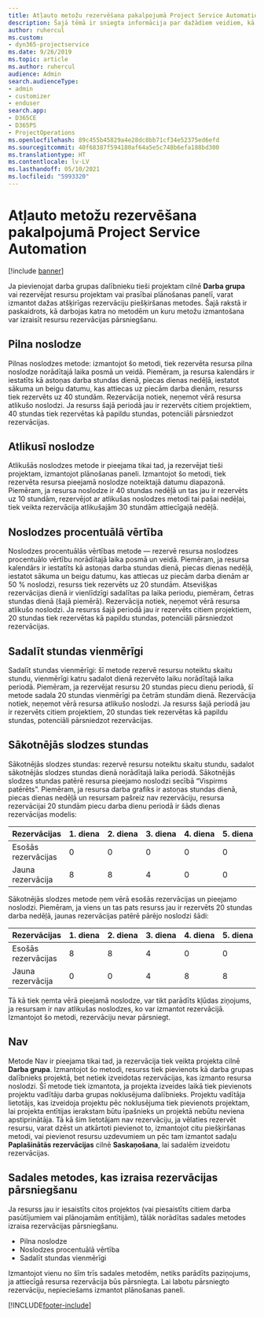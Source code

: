 ```yaml
---
title: Atļauto metožu rezervēšana pakalpojumā Project Service Automation
description: Šajā tēmā ir sniegta informācija par dažādiem veidiem, kā var rezervēt piešķīrumus.
author: ruhercul
ms.custom:
- dyn365-projectservice
ms.date: 9/26/2019
ms.topic: article
ms.author: ruhercul
audience: Admin
search.audienceType:
- admin
- customizer
- enduser
search.app:
- D365CE
- D365PS
- ProjectOperations
ms.openlocfilehash: 89c455b45829a4e28dc8bb71cf34e52375ed6efd
ms.sourcegitcommit: 40f68387f594180af64a5e5c748b6efa188bd300
ms.translationtype: HT
ms.contentlocale: lv-LV
ms.lasthandoff: 05/10/2021
ms.locfileid: "5993320"
---
```

# <a name="booking-allocation-methods-in-project-service-automation"></a>Atļauto metožu rezervēšana pakalpojumā Project Service Automation

[!include [banner](../includes/psa-now-project-operations.md)]

Ja pievienojat darba grupas dalībnieku tieši projektam cilnē **Darba grupa** vai rezervējat resursu projektam vai prasībai plānošanas panelī, varat izmantot dažas atšķirīgas rezervāciju piešķiršanas metodes. Šajā rakstā ir paskaidrots, kā darbojas katra no metodēm un kuru metožu izmantošana var izraisīt resursu rezervācijas pārsniegšanu.

## <a name="full-capacity"></a>Pilna noslodze 
Pilnas noslodzes metode: izmantojot šo metodi, tiek rezervēta resursa pilna noslodze norādītajā laika posmā un veidā. Piemēram, ja resursa kalendārs ir iestatīts kā astoņas darba stundas dienā, piecas dienas nedēļā, iestatot sākuma un beigu datumu, kas attiecas uz piecām darba dienām, resurss tiek rezervēts uz 40 stundām. Rezervācija notiek, neņemot vērā resursa atlikušo noslodzi. Ja resurss šajā periodā jau ir rezervēts citiem projektiem, 40 stundas tiek rezervētas kā papildu stundas, potenciāli pārsniedzot rezervācijas.

## <a name="remaining-capacity"></a>Atlikusī noslodze
Atlikušās noslodzes metode ir pieejama tikai tad, ja rezervējat tieši projektam, izmantojot plānošanas paneli. Izmantojot šo metodi, tiek rezervēta resursa pieejamā noslodze noteiktajā datumu diapazonā. Piemēram, ja resursa noslodze ir 40 stundas nedēļā un tas jau ir rezervēts uz 10 stundām, rezervējot ar atlikušas noslodzes metodi tai pašai nedēļai, tiek veikta rezervācija atlikušajām 30 stundām attiecīgajā nedēļā.

## <a name="percentage-capacity"></a>Noslodzes procentuālā vērtība
Noslodzes procentuālās vērtības metode — rezervē resursa noslodzes procentuālo vērtību norādītajā laika posmā un veidā. Piemēram, ja resursa kalendārs ir iestatīts kā astoņas darba stundas dienā, piecas dienas nedēļā, iestatot sākuma un beigu datumu, kas attiecas uz piecām darba dienām ar 50 % noslodzi, resurss tiek rezervēts uz 20 stundām. Atsevišķas rezervācijas dienā ir vienlīdzīgi sadalītas pa laika periodu, piemēram, četras stundas dienā (šajā piemērā). Rezervācija notiek, neņemot vērā resursa atlikušo noslodzi. Ja resurss šajā periodā jau ir rezervēts citiem projektiem, 20 stundas tiek rezervētas kā papildu stundas, potenciāli pārsniedzot rezervācijas.

## <a name="evenly-distribute-hours"></a>Sadalīt stundas vienmērīgi
Sadalīt stundas vienmērīgi: šī metode rezervē resursu noteiktu skaitu stundu, vienmērīgi katru sadalot dienā rezervēto laiku norādītajā laika periodā. Piemēram, ja rezervējat resursu 20 stundas piecu dienu periodā, šī metode sadala 20 stundas vienmērīgi pa četrām stundām dienā. Rezervācija notiek, neņemot vērā resursa atlikušo noslodzi. Ja resurss šajā periodā jau ir rezervēts citiem projektiem, 20 stundas tiek rezervētas kā papildu stundas, potenciāli pārsniedzot rezervācijas.

## <a name="front-load-hours"></a>Sākotnējās slodzes stundas
Sākotnējās slodzes stundas: rezervē resursu noteiktu skaitu stundu, sadalot sākotnējās slodzes stundas dienā norādītajā laika periodā. Sākotnējās slodzes stundas patērē resursa pieejamo noslodzi secībā “Vispirms patērēts”. Piemēram, ja resursa darba grafiks ir astoņas stundas dienā, piecas dienas nedēļā un resursam pašreiz nav rezervāciju, resursa rezervācijai 20 stundām piecu darba dienu periodā ir šāds dienas rezervācijas modelis: 

|         Rezervācijas          |    1. diena    |    2. diena    |    3. diena    |    4. diena    |    5. diena    |    Kopsumma    |
|---------------------------|-------------|-------------|-------------|-------------|-------------|-------------|
|    Esošās rezervācijas    |    0        |    0        |    0        |    0        |    0        |    0        |
|    Jauna rezervācija          |    8        |    8        |    4        |    0        |    0        |    20       |

Sākotnējās slodzes metode ņem vērā esošās rezervācijas un pieejamo noslodzi. Piemēram, ja viens un tas pats resurss jau ir rezervēts 20 stundas darba nedēļā, jaunas rezervācijas patērē pārējo noslodzi šādi:

|   Rezervācijas          | 1. diena | 2. diena | 3. diena | 4. diena | 5. diena | Kopsumma |
|---------------------|-------|-------|-------|-------|-------|-------|
| Esošās rezervācijas | 8     | 8     | 4     | 0     | 0     | 20    |
| Jauna rezervācija       | 0     | 0     | 4     | 8     | 8     | 20    |

Tā kā tiek ņemta vērā pieejamā noslodze, var tikt parādīts kļūdas ziņojums, ja resursam ir nav atlikušas noslodzes, ko var izmantot rezervācijā. Izmantojot šo metodi, rezervāciju nevar pārsniegt.

## <a name="none"></a>Nav
Metode Nav ir pieejama tikai tad, ja rezervācija tiek veikta projekta cilnē **Darba grupa**. Izmantojot šo metodi, resurss tiek pievienots kā darba grupas dalībnieks projektā, bet netiek izveidotas rezervācijas, kas izmanto resursa noslodzi. Šī metode tiek izmantota, ja projekta izveides laikā tiek pievienots projektu vadītāju darba grupas noklusējuma dalībnieks. Projektu vadītāja lietotājs, kas izveidoja projektu pēc noklusējuma tiek pievienots projektam, lai projekta entītijas ierakstam būtu īpašnieks un projektā nebūtu neviena apstiprinātāja. Tā kā šim lietotājam nav rezervāciju, ja vēlaties rezervēt resursu, varat dzēst un atkārtoti pievienot to, izmantojot citu piešķiršanas metodi, vai pievienot resursu uzdevumiem un pēc tam izmantot sadaļu **Paplašinātās rezervācijas** cilnē **Saskaņošana**, lai sadalēm izveidotu rezervācijas.

## <a name="allocation-methods-that-lead-to-overbooking"></a>Sadales metodes, kas izraisa rezervācijas pārsniegšanu
Ja resurss jau ir iesaistīts citos projektos (vai piesaistīts citiem darba pasūtījumiem vai plānojamām entītijām), tālāk norādītas sadales metodes izraisa rezervācijas pārsniegšanu.

- Pilna noslodze
- Noslodzes procentuālā vērtība
- Sadalīt stundas vienmērīgi

Izmantojot vienu no šīm trīs sadales metodēm, netiks parādīts paziņojums, ja attiecīgā resursa rezervācija būs pārsniegta. Lai labotu pārsniegto rezervāciju, nepieciešams izmantot plānošanas paneli.


[!INCLUDE[footer-include](../includes/footer-banner.md)]